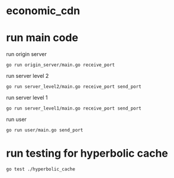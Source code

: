 # economic_cdn


# run main code
run origin server
```
go run origin_server/main.go receive_port
```
run server level 2
```
go run server_level2/main.go receive_port send_port
```
run server level 1
```
go run server_level1/main.go receive_port send_port
```
run user
```
go run user/main.go send_port
```

# run testing for hyperbolic cache
```
go test ./hyperbolic_cache
```